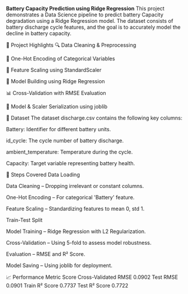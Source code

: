 **Battery Capacity Prediction using Ridge Regression**
This project demonstrates a Data Science pipeline to predict battery Capacity degradation using a Ridge Regression model. The dataset consists of battery discharge cycle features, and the goal is to accurately model the decline in battery capacity.

🚀 Project Highlights
🔍 Data Cleaning & Preprocessing

🎯 One-Hot Encoding of Categorical Variables

📐 Feature Scaling using StandardScaler

🔄 Model Building using Ridge Regression

📊 Cross-Validation with RMSE Evaluation

📁 Model & Scaler Serialization using joblib

📁 Dataset
The dataset discharge.csv contains the following key columns:

Battery: Identifier for different battery units.

id_cycle: The cycle number of battery discharge.

ambient_temperature: Temperature during the cycle.

Capacity: Target variable representing battery health.

📌 Steps Covered
Data Loading

Data Cleaning – Dropping irrelevant or constant columns.

One-Hot Encoding – For categorical 'Battery' feature.

Feature Scaling – Standardizing features to mean 0, std 1.

Train-Test Split

Model Training – Ridge Regression with L2 Regularization.

Cross-Validation – Using 5-fold to assess model robustness.

Evaluation – RMSE and R² Score.

Model Saving – Using joblib for deployment.

📈 Performance
Metric	Score
Cross-Validated RMSE	0.0902
Test RMSE	0.0901
Train R² Score	0.7737
Test R² Score	0.7722

